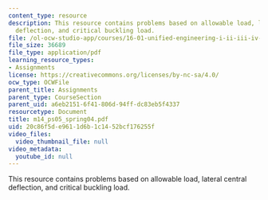 ```yaml
---
content_type: resource
description: This resource contains problems based on allowable load, lateral central
  deflection, and critical buckling load.
file: /ol-ocw-studio-app/courses/16-01-unified-engineering-i-ii-iii-iv-fall-2005-spring-2006/20c86f5de9611d6b1c1452bcf176255f_m14_ps05_spring04.pdf
file_size: 36689
file_type: application/pdf
learning_resource_types:
- Assignments
license: https://creativecommons.org/licenses/by-nc-sa/4.0/
ocw_type: OCWFile
parent_title: Assignments
parent_type: CourseSection
parent_uid: a6eb2151-6f41-806d-94ff-dc83eb5f4337
resourcetype: Document
title: m14_ps05_spring04.pdf
uid: 20c86f5d-e961-1d6b-1c14-52bcf176255f
video_files:
  video_thumbnail_file: null
video_metadata:
  youtube_id: null
---
```

This resource contains problems based on allowable load, lateral central deflection, and critical buckling load.
